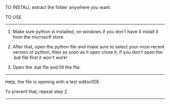 TO INSTALL
extract the folder anywhere you want.

TO USE
_____________________________________________________________________________________________________________________________________________

1. Make sure python is installed, on windows if you don't have it install it from the microsoft store.

2. After that, open the python file and make sure to select your most recent version of python, then as soon as it
open close it, if you don't open the .bat file first it won't work!

3. Open the .bat file and fill the file.

_____________________________________________________________________________________________________________________________________________

Help, the file is opening with a text editor/IDE.

To prevent that, repeat step 2.

_____________________________________________________________________________________________________________________________________________
